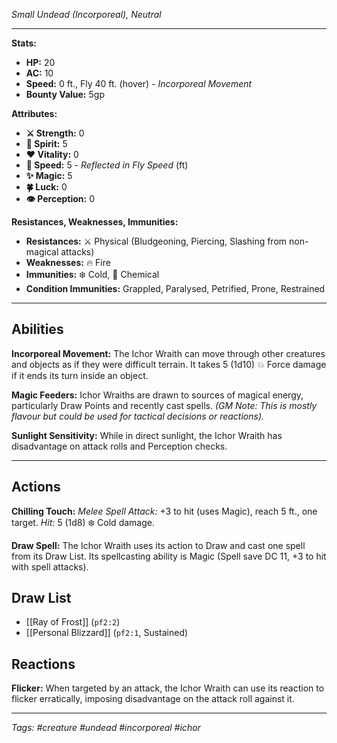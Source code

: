 *Small Undead (Incorporeal), Neutral*

---

**Stats:**
*   **HP:** 20
*   **AC:** 10
*   **Speed:** 0 ft., Fly 40 ft. (hover) - *Incorporeal Movement*
*   **Bounty Value:** 5gp

**Attributes:**
*   **⚔️ Strength:** 0
*   **💙 Spirit:** 5
*   **❤️ Vitality:** 0
*   **👟 Speed:** 5 - *Reflected in Fly Speed* (ft)
*   **✨ Magic:** 5
*   **🍀 Luck:** 0
*   **👁️ Perception:** 0

**Resistances, Weaknesses, Immunities:**
*   **Resistances:** ⚔️ Physical (Bludgeoning, Piercing, Slashing from non-magical attacks)
*   **Weaknesses:** 🔥 Fire
*   **Immunities:** ❄️ Cold, 🧪 Chemical
*   **Condition Immunities:** Grappled, Paralysed, Petrified, Prone, Restrained

---

## Abilities

**Incorporeal Movement:** The Ichor Wraith can move through other creatures and objects as if they were difficult terrain. It takes 5 (1d10) 💥 Force damage if it ends its turn inside an object.

**Magic Feeders:** Ichor Wraiths are drawn to sources of magical energy, particularly Draw Points and recently cast spells. *(GM Note: This is mostly flavour but could be used for tactical decisions or reactions).*

**Sunlight Sensitivity:** While in direct sunlight, the Ichor Wraith has disadvantage on attack rolls and Perception checks.

---

## Actions

**Chilling Touch:** *Melee Spell Attack:* +3 to hit (uses Magic), reach 5 ft., one target.
*Hit:* 5 (1d8) ❄️ Cold damage.

**Draw Spell:** The Ichor Wraith uses its action to Draw and cast one spell from its Draw List. Its spellcasting ability is Magic (Spell save DC 11, +3 to hit with spell attacks).

## Draw List
*   [[Ray of Frost]] (`pf2:2`)
*   [[Personal Blizzard]] (`pf2:1`, Sustained)

## Reactions

**Flicker:** When targeted by an attack, the Ichor Wraith can use its reaction to flicker erratically, imposing disadvantage on the attack roll against it.

---
*Tags: #creature #undead #incorporeal #ichor*
